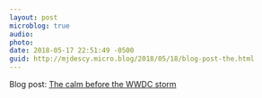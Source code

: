 ```yaml
---
layout: post
microblog: true
audio: 
photo: 
date: 2018-05-17 22:51:49 -0500
guid: http://mjdescy.micro.blog/2018/05/18/blog-post-the.html
---
```

Blog post: [The calm before the WWDC storm](https://mjdescy.me/2018/05/17/the-calm-before-the-wwdc-storm/)

